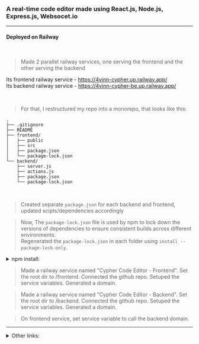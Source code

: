 ### A real-time code editor made using React.js, Node.js, Express.js, Websocet.io

---

#### Deployed on Railway
<br>

>Made 2 parallel railway services, one serving the frontend and the other serving the backend

Its frontend railway service - https://4vinn-cypher.up.railway.app/ <br>
Its backend railway service  - https://4vinn-cypher-be.up.railway.app/ <br>

<br>

>For that, I restructured my repo into a monorepo, that looks like this:
```
.
├── .gitignore
├── README
├── frontend/
│   ├── public
│   ├── src
│   ├── package.json
│   └── package-lock.json
└── backend/
    ├── server.js
    ├── actions.js
    ├── package.json
    └── package-lock.json
```
<br>

> Created separate `package.json` for each backend and frontend, updated scipts/dependencies accordingly

> Now, The `package-lock.json` file is used by npm to lock down the versions of dependencies to ensure consistent builds across different environments.  <br> Regenerated the `package-lock.json` in each folder using `install --package-lock-only`.
<details> 
<summary> npm install: </summary>

When you run npm install:

1. It looks at your package.json file and installs the dependencies specified there.

1. If there's a package-lock.json file, it uses it to ensure that the exact versions of the dependencies are installed.

1. It creates or updates the node_modules folder in your project directory, which contains all the installed dependencies.

It also generates a package-lock.json file if one does not exist or updates it to reflect the current state of installed dependencies.

</details>

> Made a railway service named "Cypher Code Editor - Frontend". Set the root dir to /frontend. Connected the github repo. Setuped the service variables. Generated a domain.

> Made a railway service named "Cypher Code Editor - Backend". Set the root dir to /backend. Connected the github repo. Setuped the service variables. Generated a domain. 

> On frontend service, set service variable to call the backend domain. 
---















<details>
<summary> Other links: </summary> 

<br>

```
https://discord.com/channels/713503345364697088/1187120237947125910 
```
```
https://chat.openai.com/share/405fc4b6-ee1b-49ba-a3a7-84ed640c568a  
```
```
https://chat.openai.com/share/996d4d7c-8a60-4037-a4cd-b017fc0699c1
```

</details>
